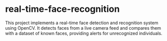 # real-time-face-recognition
This project implements a real-time face detection and recognition system using OpenCV. It detects faces from a live camera feed and compares them with a dataset of known faces, providing alerts for unrecognized individuals.

